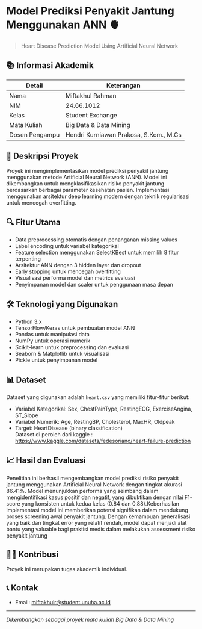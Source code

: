 # Model Prediksi Penyakit Jantung Menggunakan ANN 🫀
> Heart Disease Prediction Model Using Artificial Neural Network

## 📚 Informasi Akademik
| Detail           | Keterangan                                |
|-----------------|-------------------------------------------|
| Nama            | Miftakhul Rahman                          |
| NIM             | 24.66.1012                               |
| Kelas           | Student Exchange                          |
| Mata Kuliah     | Big Data & Data Mining                    |
| Dosen Pengampu  | Hendri Kurniawan Prakosa, S.Kom., M.Cs   |

## 📝 Deskripsi Proyek
Proyek ini mengimplementasikan model prediksi penyakit jantung menggunakan metode Artificial Neural Network (ANN). Model ini dikembangkan untuk mengklasifikasikan risiko penyakit jantung berdasarkan berbagai parameter kesehatan pasien. Implementasi menggunakan arsitektur deep learning modern dengan teknik regularisasi untuk mencegah overfitting.

## 🔍 Fitur Utama
- Data preprocessing otomatis dengan penanganan missing values
- Label encoding untuk variabel kategorikal
- Feature selection menggunakan SelectKBest untuk memilih 8 fitur terpenting
- Arsitektur ANN dengan 3 hidden layer dan dropout
- Early stopping untuk mencegah overfitting
- Visualisasi performa model dan metrics evaluasi
- Penyimpanan model dan scaler untuk penggunaan masa depan

## 🛠️ Teknologi yang Digunakan
- Python 3.x
- TensorFlow/Keras untuk pembuatan model ANN
- Pandas untuk manipulasi data
- NumPy untuk operasi numerik
- Scikit-learn untuk preprocessing dan evaluasi
- Seaborn & Matplotlib untuk visualisasi
- Pickle untuk penyimpanan model

## 📊 Dataset
Dataset yang digunakan adalah `heart.csv` yang memiliki fitur-fitur berikut:
- Variabel Kategorikal: Sex, ChestPainType, RestingECG, ExerciseAngina, ST_Slope
- Variabel Numerik: Age, RestingBP, Cholesterol, MaxHR, Oldpeak
- Target: HeartDisease (binary classification)<br>Dataset di peroleh dari kaggle : https://www.kaggle.com/datasets/fedesoriano/heart-failure-prediction

## 📈 Hasil dan Evaluasi
Penelitian ini berhasil mengembangkan model prediksi risiko penyakit jantung menggunakan Artificial Neural Network dengan tingkat akurasi 86.41%. Model menunjukkan performa yang seimbang dalam mengidentifikasi kasus positif dan negatif, yang dibuktikan dengan nilai F1-score yang konsisten untuk kedua kelas (0.84 dan 0.88).Keberhasilan implementasi model ini memberikan potensi signifikan dalam mendukung proses screening awal penyakit jantung. Dengan kemampuan generalisasi yang baik dan tingkat error yang relatif rendah, model dapat menjadi alat bantu yang valuable bagi praktisi medis dalam melakukan assessment risiko penyakit jantung

## 👨‍💻 Kontribusi
Proyek ini merupakan tugas akademik individual.

## 📞 Kontak
- Email: miftakhulr@student.unuha.ac.id

---
*Dikembangkan sebagai proyek mata kuliah Big Data & Data Mining*
